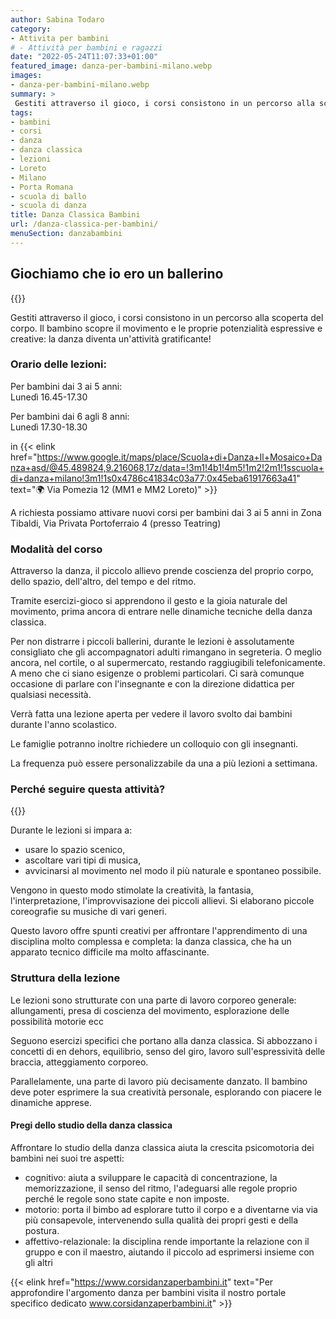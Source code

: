 ```yaml
---
author: Sabina Todaro
category:
- Attivita per bambini
# - Attività per bambini e ragazzi
date: "2022-05-24T11:07:33+01:00"
featured_image: danza-per-bambini-milano.webp
images:
- danza-per-bambini-milano.webp
summary: >
 Gestiti attraverso il gioco, i corsi consistono in un percorso alla scoperta del corpo. Il bambino scopre il movimento e le proprie potenzialità espressive e creative: la danza diventa un'attività gratificante!
tags:
- bambini
- corsi
- danza
- danza classica
- lezioni
- Loreto
- Milano
- Porta Romana
- scuola di ballo
- scuola di danza
title: Danza Classica Bambini
url: /danza-classica-per-bambini/
menuSection: danzabambini
---
```

## Giochiamo che io ero un ballerino

<div class="w8 fr pl4">
{{<figureh src="danza-per-bambini-milano.webp"
alt="Foto di bambine del corso di danza"
caption="Corsi di danza per bambini a Milano" >}}
</div>


Gestiti attraverso il gioco, i corsi consistono in un percorso alla scoperta del corpo. Il bambino scopre il movimento e le proprie potenzialità espressive e creative: la danza diventa un'attività gratificante!

### Orario delle lezioni:

Per bambini dai 3 ai 5 anni:\
Lunedì 16.45-17.30

Per bambini dai 6 agli 8 anni:\
Lunedì 17.30-18.30

in {{< elink href="https://www.google.it/maps/place/Scuola+di+Danza+Il+Mosaico+Danza+asd/@45.489824,9.216068,17z/data=!3m1!4b1!4m5!1m2!2m1!1sscuola+di+danza+milano!3m1!1s0x4786c41834c03a77:0x45eba61917663a41"
text="🌍 Via Pomezia 12 (MM1 e MM2 Loreto)" >}}

A richiesta possiamo attivare nuovi corsi per bambini dai 3 ai 5 anni in Zona Tibaldi, Via Privata Portoferraio 4 (presso Teatring)

### Modalità del corso

Attraverso la danza, il piccolo allievo prende coscienza del proprio corpo, dello spazio, dell'altro, del tempo e del ritmo.

Tramite esercizi-gioco si apprendono il gesto e la gioia naturale del movimento, prima ancora di entrare nelle dinamiche tecniche della danza classica.

Per non distrarre i piccoli ballerini, durante le lezioni è assolutamente consigliato che gli accompagnatori adulti rimangano in segreteria. O meglio ancora, nel cortile, o al supermercato, restando raggiugibili telefonicamente. A meno che ci siano esigenze o problemi particolari. Ci sarà comunque occasione di parlare con l'insegnante e con la direzione didattica per qualsiasi necessità.

Verrà fatta una lezione aperta per vedere il lavoro svolto dai bambini durante l'anno scolastico.

Le famiglie potranno inoltre richiedere un colloquio con gli insegnanti.

La frequenza può essere personalizzabile da una a più lezioni a settimana.

### Perché seguire questa attività?

<div class="w6 fl ">
{{<figureh src="bambina-danza-classica.webp"
alt="Bambina che fa danza classica"
caption="Corsi di Danza Classica per bambini" class="ma0" >}}
</div>

Durante le lezioni si impara a:

* usare lo spazio scenico,
* ascoltare vari tipi di musica,
* avvicinarsi al movimento nel modo il più naturale e spontaneo possibile.

Vengono in questo modo stimolate la creatività, la fantasia, l'interpretazione, l'improvvisazione dei piccoli allievi. Si elaborano piccole coreografie su musiche di vari generi.

Questo lavoro offre spunti creativi per affrontare l'apprendimento di una disciplina molto complessa e completa: la danza classica, che ha un apparato tecnico difficile ma molto affascinante.

### Struttura della lezione

Le lezioni sono strutturate con una parte di lavoro corporeo generale: allungamenti, presa di coscienza del movimento, esplorazione delle possibilità motorie ecc

Seguono esercizi specifici che portano alla danza classica. Si abbozzano i concetti di en dehors, equilibrio, senso del giro, lavoro sull'espressività delle braccia, atteggiamento corporeo.

Parallelamente, una parte di lavoro più decisamente danzato. Il  bambino deve poter esprimere la sua creatività personale, esplorando con piacere le dinamiche apprese.

#### Pregi dello studio della danza classica

Affrontare lo studio della danza classica aiuta la crescita psicomotoria dei bambini nei suoi tre aspetti:

* cognitivo: aiuta a sviluppare le capacità di concentrazione, la memorizzazione, il senso del ritmo, l'adeguarsi alle regole proprio perché le regole sono state capite e non imposte.
* motorio: porta il bimbo ad esplorare tutto il corpo e a diventarne via via più consapevole, intervenendo sulla qualità dei propri gesti e della postura.
* affettivo-relazionale: la disciplina rende importante la relazione con il gruppo e con il maestro, aiutando il piccolo ad esprimersi insieme con gli altri

{{< elink href="https://www.corsidanzaperbambini.it"  text="Per approfondire l'argomento danza per bambini visita il nostro portale specifico dedicato www.corsidanzaperbambini.it" >}}